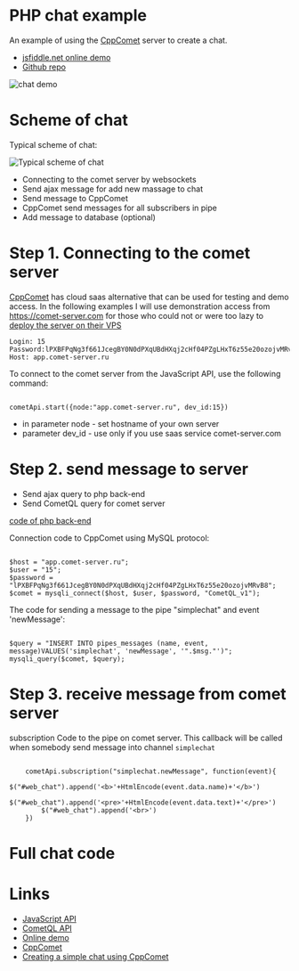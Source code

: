 
# PHP chat example

An example of using the [CppComet](https://github.com/CppComet/comet-server) server to create a chat.   

  * [jsfiddle.net online demo](https://jsfiddle.net/Levhav/o35kvmn2/17/)
  * [Github repo](https://github.com/CppComet/php-chat-example)

![chat demo](https://comet-server.com/wiki/lib/exe/fetch.php/en:comet:chat.gif )

# Scheme of chat

Typical scheme of chat:

![Typical scheme of chat](https://comet-server.com/wiki/lib/exe/fetch.php/en:comet:scheme-of-chat.jpg )

  * Connecting to the comet server by websockets
  * Send ajax message for add new massage to chat
  * Send message to CppComet
  * CppComet send messages for all subscribers in pipe
  * Add message to database (optional)
 
# Step 1. Connecting to the comet server

[CppComet](https://github.com/CppComet/comet-server) has cloud saas alternative that can be used for testing and demo access. In the following examples I will use demonstration access from https://comet-server.com for those who could not or were too lazy to [deploy the server on their VPS](https://github.com/CppComet/comet-server#building-from-source)


```
Login: 15
Password:lPXBFPqNg3f661JcegBY0N0dPXqUBdHXqj2cHf04PZgLHxT6z55e20ozojvMRvB8
Host: app.comet-server.ru
```


To connect to the comet server from the JavaScript API, use the following command:


```

cometApi.start({node:"app.comet-server.ru", dev_id:15})

```


* in parameter node - set hostname of your own server
* parameter dev_id - use only if you use saas service comet-server.com


# Step 2. send message to server

* Send ajax query to php back-end
* Send CometQL query for comet server

[code of php back-end](https://github.com/CppComet/php-chat-example/blob/master/chat.php)

Connection code to CppComet using MySQL protocol:

```

$host = "app.comet-server.ru";
$user = "15";
$password = "lPXBFPqNg3f661JcegBY0N0dPXqUBdHXqj2cHf04PZgLHxT6z55e20ozojvMRvB8";
$comet = mysqli_connect($host, $user, $password, "CometQL_v1");

```



The code for sending a message to the pipe "simplechat" and event 'newMessage':

```

$query = "INSERT INTO pipes_messages (name, event, message)VALUES('simplechat', 'newMessage', '".$msg."')"; 
mysqli_query($comet, $query);

```



# Step 3. receive message from comet server

subscription Code to the pipe on comet server. This callback will be called when somebody send message into channel `simplechat`


```

    cometApi.subscription("simplechat.newMessage", function(event){
        $("#web_chat").append('<b>'+HtmlEncode(event.data.name)+'</b>')
        $("#web_chat").append('<pre>'+HtmlEncode(event.data.text)+'</pre>')
        $("#web_chat").append('<br>')
    })

```


# Full chat code

<html>
<script async src="//jsfiddle.net/Levhav/o35kvmn2/17/embed/"></script>
</html>

# Links

  * [JavaScript API](/docs/EN/API/JavaScript%20API/JavaScript%20API.md)
  * [CometQL API](/docs/EN/API/CometQL/CometQL%20API.md)
  * [Online demo](https://jsfiddle.net/o35kvmn2/5/)
  * [CppComet](https://github.com/CppComet/comet-server)
  * [Creating a simple chat using CppComet](https://www.codeproject.com/script/Articles/ArticleVersion.aspx?waid=235463&aid=1181698)
